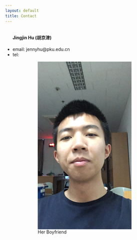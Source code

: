 ```yaml
---
layout: default
title: Contact
---
```


<div style="width:300px; height:auto; float:left; display:inline">
	<ul>
		<h4>Jingjin Hu (胡京津)</h4>
		<li>email: jennyhu@pku.edu.cn</li>
		<li>tel: </li>
	</ul>
</div>
<div style="width:400px; height:auto; float:right; display:inline">
	<img src="./bunnybunny.jpg" width="300px" style="vertical-align:middle;">
	<br/>Her Boyfriend
</div>